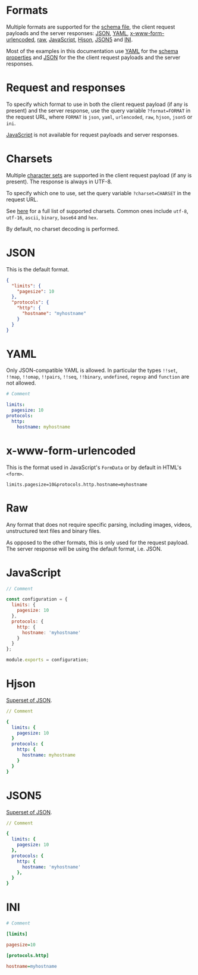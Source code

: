 # Formats

Multiple formats are supported for the [schema file](schema.md#schema-file),
the client request payloads and the server responses: [JSON](#json),
[YAML](#yaml), [x-www-form-urlencoded](#x-www-form-urlencoded), [raw](#raw),
[JavaScript](#javascript), [Hjson](#hjson), [JSON5](#json5) and [INI](#ini).

Most of the examples in this documentation use [YAML](#yaml) for the
[schema properties](schema.md#properties) and [JSON](#json) for the the client
request payloads and the server responses.

# Request and responses

To specify which format to use in both the client request payload (if any is
present) and the server response, use the query variable `?format=FORMAT` in
the request URL, where `FORMAT` is `json`, `yaml`, `urlencoded`, `raw`, `hjson`,
`json5` or `ini`.

[JavaScript](#javascript) is not available for request payloads and server
responses.

# Charsets

Multiple [character sets](terminology.md#charset) are supported in the
client request payload (if any is present). The response is always in UTF-8.

To specify which one to use, set the query variable `?charset=CHARSET` in the
request URL.

See [here](https://github.com/ashtuchkin/iconv-lite/wiki/Supported-Encodings)
for a full list of supported charsets. Common ones include `utf-8`, `utf-16`,
`ascii`, `binary`, `base64` and `hex`.

By default, no charset decoding is performed.

# JSON

This is the default format.

```json
{
  "limits": {
    "pagesize": 10
  },
  "protocols": {
    "http": {
      "hostname": "myhostname"
    }
  }
}
```

# YAML

Only JSON-compatible YAML is allowed. In particular the types `!!set`,
`!!map`, `!!omap`, `!!pairs`, `!!seq`, `!!binary`, `undefined`, `regexp` and
`function` are not allowed.

```yml
# Comment

limits:
  pagesize: 10
protocols:
  http:
    hostname: myhostname
```

# x-www-form-urlencoded

This is the format used in JavaScript's `FormData` or by default in HTML's
`<form>`.

```HTTP
limits.pagesize=10&protocols.http.hostname=myhostname
```

# Raw

Any format that does not require specific parsing, including images,
videos, unstructured text files and binary files.

As opposed to the other formats, this is only used for the request payload.
The server response will be using the default format, i.e. JSON.

# JavaScript

<!-- eslint-disable strict, filenames/match-exported, comma-dangle -->
```js
// Comment

const configuration = {
  limits: {
    pagesize: 10
  },
  protocols: {
    http: {
      hostname: 'myhostname'
    }
  }
};

module.exports = configuration;
```

# Hjson

[Superset of JSON](https://hjson.org/).

```yml
// Comment

{
  limits: {
    pagesize: 10
  }
  protocols: {
    http: {
      hostname: myhostname
    }
  }
}
```

# JSON5

[Superset of JSON](http://json5.org/).

```yml
// Comment

{
  limits: {
    pagesize: 10
  },
  protocols: {
    http: {
      hostname: 'myhostname'
    },
  }
}
```

# INI

```ini
# Comment

[limits]

pagesize=10

[protocols.http]

hostname=myhostname
```
